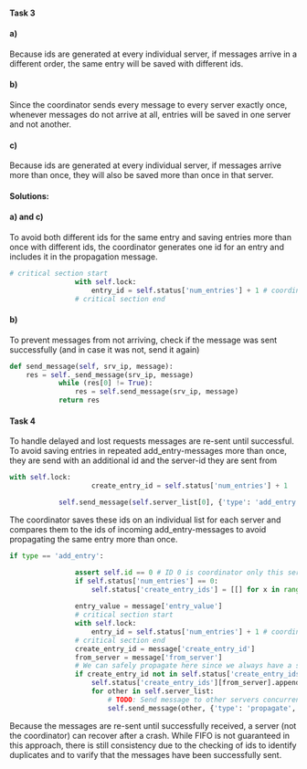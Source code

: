 #### Task 3
#### a)
Because ids are generated at every individual server, if messages arrive in a different order, the same entry will be saved with different ids.

#### b)
Since the coordinator sends every message to every server exactly once, whenever messages do not arrive at all, entries will be saved in one server and not another.

#### c)
Because ids are generated at every individual server, if messages arrive more than once, they will also be saved more than once in that server.

#### Solutions:
#### a) and c)
To avoid both different ids for the same entry and saving entries more than once with different ids, the coordinator generates one id for an entry and includes it in the propagation message.

```python
# critical section start
                with self.lock:
                    entry_id = self.status['num_entries'] + 1 # coordinator generated id which is sent to all servers
                # critical section end
```


#### b)
To prevent messages from not arriving, check if the message was sent successfully (and in case it was not, send it again)
```python
def send_message(self, srv_ip, message):
    res = self._send_message(srv_ip, message)
            while (res[0] != True):
                res = self.send_message(srv_ip, message)        
            return res
```

#### Task 4
To handle delayed and lost requests messages are re-sent until successful. To avoid saving entries in repeated add_entry-messages more than once, 
they are send with an additional id and the server-id they are sent from
```python
with self.lock:
                    create_entry_id = self.status['num_entries'] + 1

            self.send_message(self.server_list[0], {'type': 'add_entry', 'entry_value': entry_value, 'create_entry_id': create_entry_id, 'from_server': self.id})
```
The coordinator saves these ids on an individual list for each server and compares them to the ids of incoming add_entry-messages to avoid propagating the same entry more than once.
```python
if type == 'add_entry':

                assert self.id == 0 # ID 0 is coordinator only this server should receive add_entry messages right now
                if self.status['num_entries'] == 0:
                    self.status['create_entry_ids'] = [[] for x in range(len(self.server_list))] # initialize with one empty list per server
                
                entry_value = message['entry_value']
                # critical section start
                with self.lock:
                    entry_id = self.status['num_entries'] + 1 # coordinator generated id which is sent to all servers
                # critical section end
                create_entry_id = message['create_entry_id']
                from_server = message['from_server']
                # We can safely propagate here since we always have a single frontend client, right? So no need to lock, right? Right?!
                if create_entry_id not in self.status['create_entry_ids'][from_server]: # check if message is doublicate
                    self.status['create_entry_ids'][from_server].append(create_entry_id)
                    for other in self.server_list:
                        # TODO: Send message to other servers concurrently?
                        self.send_message(other, {'type': 'propagate', 'entry_value': entry_value, 'entry_id': entry_id})
```

Because the messages are re-sent until successfully received, a server (not the coordinator) can recover after a crash.
While FIFO is not guaranteed in this approach, there is still consistency due to the checking of ids to identify duplicates and to varify that the messages have been successfully sent.